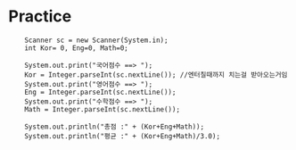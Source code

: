 # Practice

		Scanner sc = new Scanner(System.in);
		int Kor= 0, Eng=0, Math=0;
		
		System.out.print("국어점수 ==> ");
		Kor = Integer.parseInt(sc.nextLine()); //엔터칠때까지 치는걸 받아오는거임
		System.out.print("영어점수 ==> ");
		Eng = Integer.parseInt(sc.nextLine());
		System.out.print("수학점수 ==> ");
		Math = Integer.parseInt(sc.nextLine());
		
		System.out.println("총점 :" + (Kor+Eng+Math));
		System.out.println("평균 :" + (Kor+Eng+Math)/3.0);
